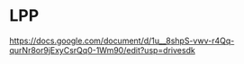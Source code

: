 # LPP

https://docs.google.com/document/d/1u__8shpS-vwv-r4Qq-qurNr8or9jExyCsrQq0-1Wm90/edit?usp=drivesdk
